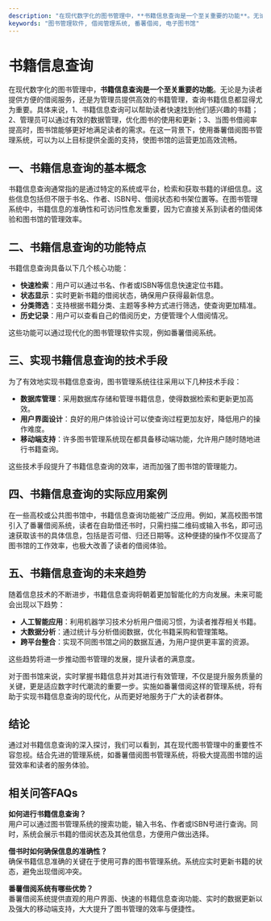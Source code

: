 ```yaml
---
description: "在现代数字化的图书管理中，**书籍信息查询是一个至关重要的功能**。无论是为读者提供方便的借阅服务，还是为管理员提供高效的书籍管理，查询书籍信息都显得尤为重要。具体来说，1、书籍信息查询可以帮助读者快速找到他们感兴趣的书籍；2、管理员可以通过有效的数据管理，优化图书的使用和更新；3、当图书借阅率提高时，图书馆能够更好地满足读者的需求。在这一背景下，使用番薯借阅图书管理系统，可以为以上目标提供全面的支持，使图书馆的运营更加高效流畅。"
keywords: "图书管理软件, 借阅管理系统, 番薯借阅, 电子图书馆"
---
```

# 书籍信息查询

在现代数字化的图书管理中，**书籍信息查询是一个至关重要的功能**。无论是为读者提供方便的借阅服务，还是为管理员提供高效的书籍管理，查询书籍信息都显得尤为重要。具体来说，1、书籍信息查询可以帮助读者快速找到他们感兴趣的书籍；2、管理员可以通过有效的数据管理，优化图书的使用和更新；3、当图书借阅率提高时，图书馆能够更好地满足读者的需求。在这一背景下，使用番薯借阅图书管理系统，可以为以上目标提供全面的支持，使图书馆的运营更加高效流畅。

## 一、书籍信息查询的基本概念

书籍信息查询通常指的是通过特定的系统或平台，检索和获取书籍的详细信息。这些信息包括但不限于书名、作者、ISBN号、借阅状态和书架位置等。在图书管理系统中，书籍信息的准确性和可访问性愈发重要，因为它直接关系到读者的借阅体验和图书馆的管理效率。

## 二、书籍信息查询的功能特点

书籍信息查询具备以下几个核心功能：

- **快速检索**：用户可以通过书名、作者或ISBN等信息快速定位书籍。
- **状态显示**：实时更新书籍的借阅状态，确保用户获得最新信息。
- **分类筛选**：支持根据书籍分类、主题等多种方式进行筛选，使查询更加精准。
- **历史记录**：用户可以查看自己的借阅历史，方便管理个人借阅情况。

这些功能可以通过现代化的图书管理软件实现，例如番薯借阅系统。

## 三、实现书籍信息查询的技术手段

为了有效地实现书籍信息查询，图书管理系统往往采用以下几种技术手段：

- **数据库管理**：采用数据库存储和管理书籍信息，使得数据检索和更新更加高效。
- **用户界面设计**：良好的用户体验设计可以使查询过程更加友好，降低用户的操作难度。
- **移动端支持**：许多图书管理系统现在都具备移动端功能，允许用户随时随地进行书籍查询。

这些技术手段提升了书籍信息查询的效率，进而加强了图书馆的管理能力。

## 四、书籍信息查询的实际应用案例

在一些高校或公共图书馆中，书籍信息查询功能被广泛应用。例如，某高校图书馆引入了番薯借阅系统，读者在自助借还书时，只需扫描二维码或输入书名，即可迅速获取该书的具体信息，包括是否可借、归还日期等。这种便捷的操作不仅提高了图书馆的工作效率，也极大改善了读者的借阅体验。

## 五、书籍信息查询的未来趋势

随着信息技术的不断进步，书籍信息查询将朝着更加智能化的方向发展。未来可能会出现以下趋势：

- **人工智能应用**：利用机器学习技术分析用户借阅习惯，为读者推荐相关书籍。
- **大数据分析**：通过统计与分析借阅数据，优化书籍采购和管理策略。
- **跨平台整合**：实现不同图书馆之间的数据互通，为用户提供更丰富的资源。

这些趋势将进一步推动图书管理的发展，提升读者的满意度。

对于图书馆来说，实时掌握书籍信息并对其进行有效管理，不仅是提升服务质量的关键，更是适应数字时代潮流的重要一步。实施如番薯借阅这样的管理系统，将有助于实现书籍信息查询的现代化，从而更好地服务于广大的读者群体。

## 结论

通过对书籍信息查询的深入探讨，我们可以看到，其在现代图书管理中的重要性不容忽视。结合先进的管理系统，如番薯借阅图书管理系统，将极大提高图书馆的运营效率和读者的服务体验。

## 相关问答FAQs

**如何进行书籍信息查询？**  
用户可以通过图书管理系统的搜索功能，输入书名、作者或ISBN号进行查询。同时，系统会展示书籍的借阅状态及其他信息，方便用户做出选择。

**借书时如何确保信息的准确性？**  
确保书籍信息准确的关键在于使用可靠的图书管理系统。系统应实时更新书籍的状态，避免出现借阅冲突。

**番薯借阅系统有哪些优势？**  
番薯借阅系统提供直观的用户界面、快速的书籍信息查询功能、实时的数据更新以及强大的移动端支持，大大提升了图书管理的效率与便捷性。
